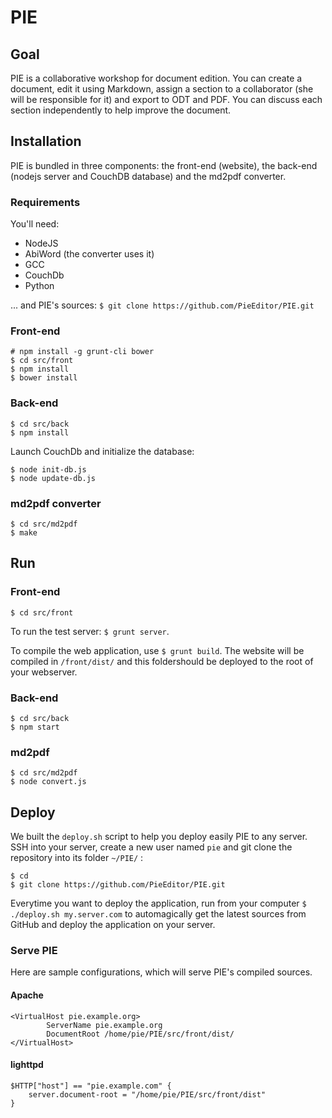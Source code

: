# PIE

## Goal
PIE is a collaborative workshop for document edition. You can create a document, edit it using Markdown, assign a section to a collaborator (she will be responsible for it) and export to ODT and PDF. You can discuss each section independently to help improve the document.

## Installation

PIE is bundled in three components: the front-end (website), the back-end (nodejs server and CouchDB database) and the md2pdf converter.

### Requirements

You'll need:

* NodeJS
* AbiWord (the converter uses it)
* GCC
* CouchDb
* Python

... and PIE's sources: `$ git clone https://github.com/PieEditor/PIE.git`

### Front-end

```
# npm install -g grunt-cli bower
$ cd src/front
$ npm install
$ bower install
```

### Back-end
```
$ cd src/back
$ npm install
```

Launch CouchDb and initialize the database:

```
$ node init-db.js
$ node update-db.js
```

### md2pdf converter
```
$ cd src/md2pdf
$ make
```

## Run

### Front-end

```
$ cd src/front
```

To run the test server: `$ grunt server`.

To compile the web application, use `$ grunt build`. The website will be compiled in `/front/dist/` and this foldershould be deployed to the root of your webserver.

### Back-end
```
$ cd src/back
$ npm start
```

### md2pdf
```
$ cd src/md2pdf
$ node convert.js
```

## Deploy
We built the `deploy.sh` script to help you deploy easily PIE to any server. SSH into your server, create a new user named `pie` and git clone the repository into its folder `~/PIE/` :

```
$ cd
$ git clone https://github.com/PieEditor/PIE.git
```

Everytime you want to deploy the application, run from your computer  `$ ./deploy.sh my.server.com` to automagically get the latest sources from GitHub and deploy the application on your server.

### Serve PIE

Here are sample configurations, which will serve PIE's compiled sources.

#### Apache

```
<VirtualHost pie.example.org>
        ServerName pie.example.org
        DocumentRoot /home/pie/PIE/src/front/dist/
</VirtualHost>
```

#### lighttpd

```
$HTTP["host"] == "pie.example.com" {
	server.document-root = "/home/pie/PIE/src/front/dist"
}
```
